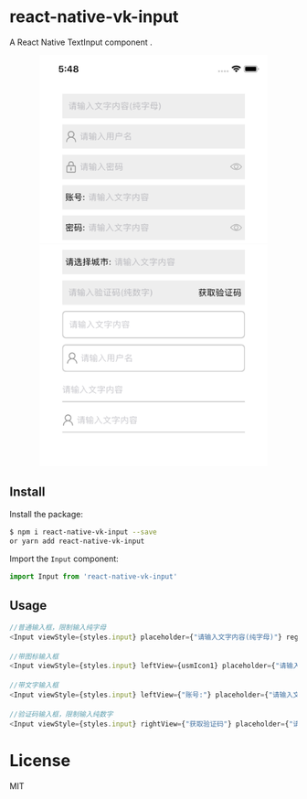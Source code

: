 # react-native-vk-input

A React Native TextInput component .

<p align="center">
<img src="https://github.com/vickness/react-native-vk-input/blob/master/screenshot/image1.png" width="400">
<img src="https://github.com/vickness/react-native-vk-input/blob/master/screenshot/image2.png" width="400">
</p>

## Install

Install the package:

```bash
$ npm i react-native-vk-input --save
or yarn add react-native-vk-input
```

Import the ``Input`` component:

```javascript
import Input from 'react-native-vk-input'
```

## Usage

```javascript
//普通输入框，限制输入纯字母
<Input viewStyle={styles.input} placeholder={"请输入文字内容(纯字母)"} regex={/[^A-z]/}/>

//带图标输入框
<Input viewStyle={styles.input} leftView={usmIcon1} placeholder={"请输入用户名"}/>

//带文字输入框
<Input viewStyle={styles.input} leftView={"账号:"} placeholder={"请输入文字内容"}/>

//验证码输入框，限制输入纯数字
<Input viewStyle={styles.input} rightView={"获取验证码"} placeholder={"请输入验证码(纯数字)"} regex={/[^0-9]/}/>
```

# License

MIT
